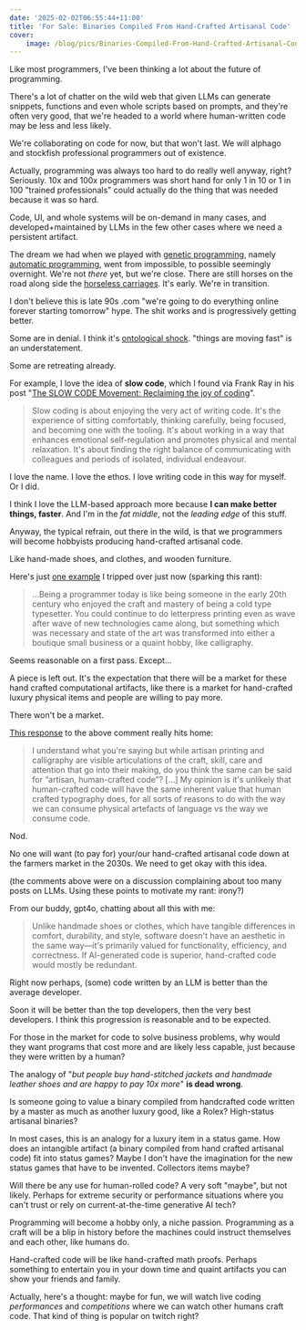 ```yaml
---
date: '2025-02-02T06:55:44+11:00'
title: 'For Sale: Binaries Compiled From Hand-Crafted Artisanal Code'
cover:
    image: /blog/pics/Binaries-Compiled-From-Hand-Crafted-Artisanal-Code.webp
---
```


Like most programmers, I've been thinking a lot about the future of programming.

There's a lot of chatter on the wild web that given LLMs can generate snippets, functions and even whole scripts based on prompts, and they're often very good, that we're headed to a world where human-written code may be less and less likely.

We're collaborating on code for now, but that won't last. We will alphago and stockfish professional programmers out of existence.

Actually, programming was always too hard to do really well anyway, right? Seriously. 10x and 100x programmers was short hand  for only 1 in 10 or 1 in 100 "trained professionals" could actually do the thing that was needed because it was so hard.

Code, UI, and whole systems will be on-demand in many cases, and developed+maintained by LLMs in the few other cases where we need a persistent artifact.

The dream we had when we played with [genetic programming](https://en.wikipedia.org/wiki/Genetic_programming), namely [automatic programming](https://en.wikipedia.org/wiki/Automatic_programming), went from impossible, to possible seemingly overnight. We're not _there_ yet, but we're close. There are still horses on the road along side the [horseless carriages](https://en.wikipedia.org/wiki/Horseless_carriage). It's early. We're in transition.

I don't believe this is late 90s .com "we're going to do everything online forever starting tomorrow" hype. The shit works and is progressively getting better.

Some are in denial. I think it's [ontological shock](https://en.wiktionary.org/wiki/ontological_shock). "things are moving fast" is an understatement.

Some are retreating already.

For example, I love the idea of **slow code**, which I found via Frank Ray in his post "[The SLOW CODE Movement: Reclaiming the joy of coding](https://medium.com/the-autistic-engineer/the-slow-code-movement-reclaiming-the-joy-of-coding-2d4d35318823)".

> Slow coding is about enjoying the very act of writing code. It's the experience of sitting comfortably, thinking carefully, being focused, and becoming one with the tooling. It's about working in a way that enhances emotional self-regulation and promotes physical and mental relaxation. It's about finding the right balance of communicating with colleagues and periods of isolated, individual endeavour.

I love the name. I love the ethos. I love writing code in this way for myself. Or I did.

I think I love the LLM-based approach more because **I can make better things, faster**. And I'm in the _fat middle_, not the _leading edge_ of this stuff.

Anyway, the typical refrain, out there in the wild, is that we programmers will become hobbyists producing hand-crafted artisanal code.

Like hand-made shoes, and clothes, and wooden furniture.

Here's just [one example](https://news.ycombinator.com/item?id=42900380) I tripped over just now (sparking this rant):

> ...Being a programmer today is like being someone in the early 20th century who enjoyed the craft and mastery of being a cold type typesetter. You could continue to do letterpress printing even as wave after wave of new technologies came along, but something which was necessary and state of the art was transformed into either a boutique small business or a quaint hobby, like calligraphy.

Seems reasonable on a first pass. Except...

A piece is left out. It's the expectation that there will be a market for these hand crafted computational artifacts, like there is a market for hand-crafted luxury physical items and people are willing to pay more.

There won't be a market.

[This response](https://news.ycombinator.com/item?id=42900887) to the above comment really hits home:

> I understand what you're saying but while artisan printing and calligraphy are visible articulations of the craft, skill, care and attention that go into their making, do you think the same can be said for “artisan, human-crafted code”? [...] My opinion is it's unlikely that human-crafted code will have the same inherent value that human crafted typography does, for all sorts of reasons to do with the way we can consume physical artefacts of language vs the way we consume code.

Nod.

No one will want (to pay for) your/our hand-crafted artisanal code down at the farmers market in the 2030s. We need to get okay with this idea.

(the comments above were on a discussion complaining about too many posts on LLMs. Using these points to motivate my rant: irony?)

From our buddy, gpt4o, chatting about all this with me:

> Unlike handmade shoes or clothes, which have tangible differences in comfort, durability, and style, software doesn't have an aesthetic in the same way—it's primarily valued for functionality, efficiency, and correctness. If AI-generated code is superior, hand-crafted code would mostly be redundant.

Right now perhaps, (some) code written by an LLM is better than the average developer.

Soon it will be better than the top developers, then the very best developers. I think this progression is reasonable and to be expected.

For those in the market for code to solve business problems, why would they want programs that cost more and are likely less capable, just because they were written by a human?

The analogy of "_but people buy hand-stitched jackets and handmade leather shoes and are happy to pay 10x more_" **is dead wrong**.

Is someone going to value a binary compiled from handcrafted code written by a master as much as another luxury good, like a Rolex? High-status artisanal binaries?

In most cases, this is an analogy for a luxury item in a status game. How does an intangible artifact (a binary compiled from hand crafted artisanal code) fit into status games? Maybe I don't have the imagination for the new status games that have to be invented. Collectors items maybe?

Will there be any use for human-rolled code? A very soft "maybe", but not likely. Perhaps for extreme security or performance situations where you can't trust or rely on current-at-the-time generative AI tech?

Programming will become a hobby only, a niche passion. Programming as a craft will be a blip in history before the machines could instruct themselves and each other, like humans do.

Hand-crafted code will be like hand-crafted math proofs. Perhaps something to entertain you in your down time and quaint artifacts you can show your friends and family.

Actually, here's a thought: maybe for fun, we will watch live coding _performances_ and _competitions_ where we can watch other humans craft code. That kind of thing is popular on twitch right?

